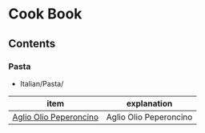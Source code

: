 # Cook Book

## Contents



### Pasta
* Italian/Pasta/

| item | explanation |
| :--: | :---------: |
| [Aglio Olio Peperoncino](./Italian/Pasta/aglio_olio_peperoncino.md) | Aglio Olio Peperoncino |



